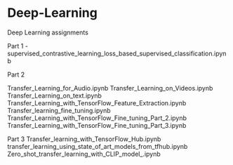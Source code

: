 # Deep-Learning
Deep Learning assignments 

Part 1 - supervised_contrastive_learning_loss_based_supervised_classification.ipynb

Part 2 

Transfer_Learning_for_Audio.ipynb
Transfer_Learning_on_Videos.ipynb
Transfer_Learning_on_text.ipynb
Transfer_Learning_with_TensorFlow_Feature_Extraction.ipynb
Transfer_learning_fine_tuning.ipynb
Transfer_Learning_with_TensorFlow_Fine_tuning_Part_2.ipynb
Transfer_Learning_with_TensorFlow_Fine_tuning_Part_3.ipynb


Part 3
Transfer_learning_with_TensorFlow_Hub.ipynb
transfer_learning_using_state_of_art_models_from_tfhub.ipynb
Zero_shot_transfer_learning_with_CLIP_model_.ipynb


